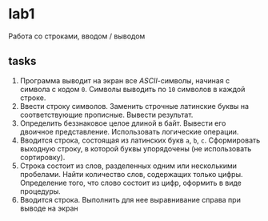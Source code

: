 # lab1

Работа со строками, вводом / выводом

## tasks

1.  Программа выводит на экран все _ASCII_-символы, начиная с символа с кодом `0`. Символы выводить по `10` символов в каждой строке.
2.  Ввести строку символов. Заменить строчные латинские буквы на соответствующие прописные. Вывести результат.
3.  Определить беззнаковое целое длиной в байт. Вывести его двоичное представление. Использовать логические операции.
4.  Вводится строка, состоящая из латинских букв `a`, `b`, `c`. Сформировать выходную строку, в которой буквы упорядочены (не использовать сортировку).
5.  Строка состоит из слов, разделенных одним или несколькими пробелами. Найти количество слов, содержащих только цифры. Определение того, что слово состоит из цифр, оформить в виде процедуры.
6.  Вводится строка. Выполнить для нее выравнивание справа при выводе на экран
